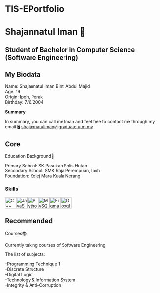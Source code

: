 # TIS-EPortfolio

Shajannatul Iman 🦋
=================================

Student of Bachelor in Computer Science (Software Engineering)
--------------------------------------------------------------

My Biodata
----------

Name: Shajannatul Iman Binti Abdul Majid  
Age: 19  
Origin: Ipoh, Perak  
Birthday: 7/6/2004

__Summary__

In summary, you can call me Iman and feel free to contact me through my email 🖥 shajannatuliman@graduate.utm.my

Core
----

Education Background🏫

Primary School: SK Pasukan Polis Hutan  
Secondary School: SMK Raja Perempuan, Ipoh  
Foundation: Kolej Mara Kuala Nerang

### Skills


<p align="left">
<a href="https://docs.microsoft.com/en-us/cpp/?view=msvc-170" target="_blank" rel="noreferrer"><img src="https://raw.githubusercontent.com/danielcranney/readme-generator/main/public/icons/skills/cplusplus-colored.svg" width="36" height="36" alt="C++" /></a><a href="https://developer.mozilla.org/en-US/docs/Web/JavaScript" target="_blank" rel="noreferrer"><img src="https://raw.githubusercontent.com/danielcranney/readme-generator/main/public/icons/skills/javascript-colored.svg" width="36" height="36" alt="JavaScript" /></a><a href="https://www.python.org/" target="_blank" rel="noreferrer"><img src="https://raw.githubusercontent.com/danielcranney/readme-generator/main/public/icons/skills/python-colored.svg" width="36" height="36" alt="Python" /></a><a href="https://www.mysql.com/" target="_blank" rel="noreferrer"><img src="https://raw.githubusercontent.com/danielcranney/readme-generator/main/public/icons/skills/mysql-colored.svg" width="36" height="36" alt="MySQL" /></a><a href="https://www.figma.com/" target="_blank" rel="noreferrer"><img src="https://raw.githubusercontent.com/danielcranney/readme-generator/main/public/icons/skills/figma-colored.svg" width="36" height="36" alt="Figma" /></a><a href="https://cloud.google.com/" target="_blank" rel="noreferrer"><img src="https://raw.githubusercontent.com/danielcranney/readme-generator/main/public/icons/skills/googlecloud-colored.svg" width="36" height="36" alt="Google Cloud" /></a>
</p>

Recommended
-----------

Courses📚  

Currently taking courses of Software Engineering  

The list of subjects:  

-Programming Technique 1  
-Discrete Structure  
-Digital Logic  
-Technology & Information System  
-Integrity & Anti-Corruption



